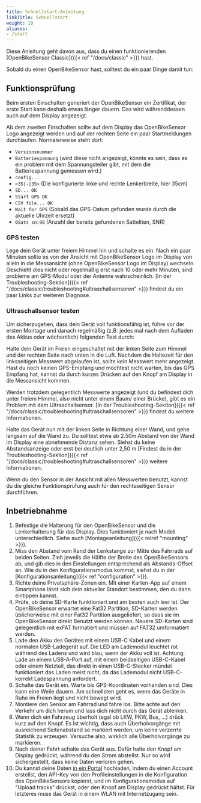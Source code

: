 ```yaml
---
title: Schnellstart-Anleitung
linkTitle: Schnellstart
weight: 10
aliases:
- /start
---
```


Diese Anleitung geht davon aus, dass du einen funktionierenden 
[OpenBikeSensor Classic]({{< ref "/docs/classic" >}}) hast.

Sobald du einen OpenBikeSensor hast, solltest du ein paar Dinge damit tun:

## Funktionsprüfung
Beim ersten Einschalten generiert der OpenBikeSensor ein Zertifikat, der erste Start kann deshalb etwas länger dauern. Das wird währenddessen auch auf dem Display angezeigt.

Ab dem zweiten Einschalten sollte auf dem Display das OpenBikeSensor Logo angezeigt
werden und auf der rechten Seite ein paar Startmeldungen durchlaufen. Normalerweise steht
dort: 
- ``Versionsnummer``
- ``Batteriespannung`` (wird diese nicht angezeigt, könnte es sein, dass es ein problem mit dem Spannungsteiler gibt, mit dem die Batteriespannung gemessen wird.)
- ``config...``
- ``<35|-|35>`` (Die konfigurierte linke und rechte Lenkerbreite, hier 35cm)
- ``SD... OK``
- ``Start GPS OK``
- ``CSV file... OK``
- ``Wait for GPS`` (Sobald das GPS-Datum gefunden wurde durch die aktuelle Uhrzeit ersetzt)
- ``0Sats sn:98`` (Anzahl der bereits gefundenen Satteliten, SNR)

### GPS testen
Lege dein Gerät unter freiem Himmel hin und schalte es ein. Nach ein paar
Minuten sollte es von der Ansicht mit OpenBikeSensor Logo im Display
von allein in die Messansicht (ohne OpenBikeSensor Logo im Display) wechseln.
Geschieht dies nicht oder regelmäßig erst nach 10 oder mehr Minuten, sind
probleme am GPS-Modul oder der Antenne wahrscheinlich. [In der Troubleshooting-Sektion]({{< ref "/docs/classic/troubleshooting#ultraschallsensoren" >}}) findest du ein
paar Links zur weiteren Diagnose.

### Ultraschallsensor testen
Um sicherzugehen, dass dein Gerät voll funktionsfähig ist, führe vor
der ersten Montage und danach regelmäßig (z.B. jedes mal nach dem Aufladen
des Akkus oder wöchentlich) folgenden Test durch:

Halte dein Gerät im Freien eingeschaltet mit der linken Seite zum Himmel und 
der rechten Seite nach unten in die Luft. Nachdem die Haltezeit für den 
linksseitigen Messwert abgelaufen ist, sollte kein Messwert mehr angezeigt.
Hast du noch keinen GPS-Empfang und möchtest nicht warten, bis das GPS Empfang
hat, kannst du durch kurzes Drücken auf den Knopf am Display in die Messansicht
kommen.

Werden trotzdem gelegentlich Messwerte angezeigt (und du befindest dich unter
freiem Himmel, also nicht unter einem Baum/ einer Brücke), gibt es ein Problem
mit dem Ultraschallsensor. [In der Troubleshooting-Sektion]({{< ref "/docs/classic/troubleshooting#ultraschallsensoren" >}})
findest du weitere Informationen.

Halte das Gerät nun mit der linken Seite in Richtung einer Wand, und gehe
langsam auf die Wand zu. Du solltest etwa ab 2.50m Abstand von der Wand im
Display eine abnehmende Distanz sehen. Siehst du keine Abstandsanzeige oder
erst bei deutlich unter 2,50&nbsp;m  [Findest du in der Troubleshooting-Sektion]({{< ref "/docs/classic/troubleshooting#ultraschallsensoren" >}})
weitere Informationen.

Wenn du den Sensor in der Ansicht mit allen Messwerten
benutzt, kannst du die gleiche Funktionsprüfung auch für den rechtsseitigen
Sensor durchführen.

## Inbetriebnahme
1. Befestige die Halterung für den OpenBikeSensor und die Lenkerhalterung für
   das Display. Dies funktioniert je nach Modell unterschiedlich. Siehe auch
   [Montageanleitung]({{< relref "mounting" >}}).
2. Miss den Abstand vom Rand der Lenkstange zur Mitte des Fahrrads auf beiden
   Seiten. Zieh jeweils die Hälfte der Breite des OpenBikeSensors ab, und gib
   dies in den Einstellungen entsprechend als Abstands-Offset an. Wie du in den
   Konfigurationsmodus kommst, siehst du in der [Konfigurationsanleitung]({{<
   ref "configuration" >}}).
3. Richte deine Privatsphäre-Zonen ein. Mit einer Karten-App auf einem
   Smartphone lässt sich dein aktueller Standort bestimmen, den du dann
   eintippen kannst.
4. Prüfe, ob deine SD-Karte funktioniert und am besten auch leer ist. Der
   OpenBikeSensor erwartet eine Fat32 Partition, SD-Karten werden üblicherweise
   mit einer Fat32 Partition ausgeliefert, so dass sie im OpenBikeSensor direkt
   Benutzt werden können. Neuere SD-Karten sind gelegentlich mit exFAT
   formatiert und müssen auf FAT32 umformatiert werden.
6. Lade den Akku des Gerätes mit einem USB-C Kabel und einem normalen
   USB-Ladegerät auf. Die LED am Lademodul leuchtet rot während des Ladens und
   wird blau, wenn der Akku voll ist. Achtung: Lade an einem USB-A-Port auf,
   mit einem beidseitigen USB-C-Kabel oder einem Netzteil, das direkt in einen
   USB-C-Stecker mündet funktioniert das Laden meist nicht, da das Lademodul
   nicht USB-C-korrekt Ladespannung anfordert.
6. Schalte das Gerät ein. Warte bis GPS-Koordinaten vorhanden sind. Dies kann
   eine Weile dauern. Am schnellsten geht es, wenn das Geräte in Ruhe im Freien
   liegt und nicht bewegt wird.
7. Montiere den Sensor am Fahrrad und fahre los. Bitte achte auf den Verkehr um
   dich herum und lass dich nicht durch das Gerät ablenken.
8. Wenn dich ein Fahrzeug überholt (egal ob LKW, PKW, Bus, ...) drück kurz auf
   den Knopf. Es ist wichtig, dass auch Überholvorgänge mit ausreichend
   Seitenabstand so markiert werden, um keine verzerrte Statistik zu erzeugen.
   Versuche also, wirklich alle Überholvorgänge zu markieren.
9. Nach deiner Fahrt schalte das Gerät aus. Dafür halte den Knopf am Display
   gedrückt, während du den Strom abstellst. Nur so wird sichergestellt, dass
   keine Daten verloren gehen.
10. Du kannst deine Daten [in ein Portal](https://forum.openbikesensor.org/t/uebersicht-verfuegbarer-portale/688)
    hochladen, indem du einen Account erstellst, den API-Key von den
    Profileinstellungen in die Konfiguration des OpenBikeSensors kopierst, und
    im Konfigurationsmodus auf "Upload tracks" drückst, oder den Knopf am
    Display gedrückt hältst. Für letzteres muss das Gerät in einem WLAN mit
    Internetzugang sein.

